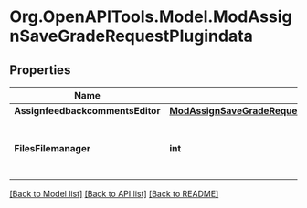 # Org.OpenAPITools.Model.ModAssignSaveGradeRequestPlugindata

## Properties

Name | Type | Description | Notes
------------ | ------------- | ------------- | -------------
**AssignfeedbackcommentsEditor** | [**ModAssignSaveGradeRequestPlugindataAssignfeedbackcommentsEditor**](ModAssignSaveGradeRequestPlugindataAssignfeedbackcommentsEditor.md) |  | [optional] 
**FilesFilemanager** | **int** | The id of a draft area containing files for this feedback. | [optional] [default to null]

[[Back to Model list]](../README.md#documentation-for-models) [[Back to API list]](../README.md#documentation-for-api-endpoints) [[Back to README]](../README.md)

